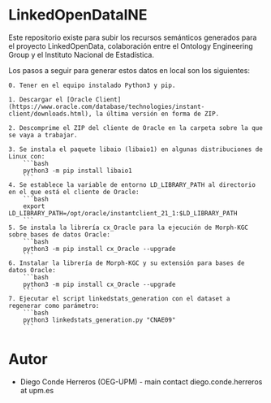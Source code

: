 # LinkedOpenDataINE
Este repositorio existe para subir los recursos semánticos generados para el proyecto LinkedOpenData, colaboración entre el Ontology Engineering Group y el Instituto Nacional de Estadística.

Los pasos a seguir para generar estos datos en local son los siguientes:

    0. Tener en el equipo instalado Python3 y pip.

    1. Descargar el [Oracle Client](https://www.oracle.com/database/technologies/instant-client/downloads.html), la última versión en forma de ZIP.

    2. Descomprime el ZIP del cliente de Oracle en la carpeta sobre la que se vaya a trabajar.

    3. Se instala el paquete libaio (libaio1) en algunas distribuciones de Linux con: 
        ```bash
        python3 -m pip install libaio1
        ```      
    4. Se establece la variable de entorno LD_LIBRARY_PATH al directorio en el que está el cliente de Oracle:
        ```bash
        export LD_LIBRARY_PATH=/opt/oracle/instantclient_21_1:$LD_LIBRARY_PATH
        ```
    5. Se instala la librería cx_Oracle para la ejecución de Morph-KGC sobre bases de datos Oracle:
        ```bash
        python3 -m pip install cx_Oracle --upgrade
        ```
    6. Instalar la librería de Morph-KGC y su extensión para bases de datos Oracle:
        ```bash
        python3 -m pip install cx_Oracle --upgrade
        ```   
    7. Ejecutar el script linkedstats_generation con el dataset a regenerar como parámetro:
        ```bash
        python3 linkedstats_generation.py "CNAE09"
        ```
#   Autor
- Diego Conde Herreros (OEG-UPM) - main contact  diego.conde.herreros at upm.es